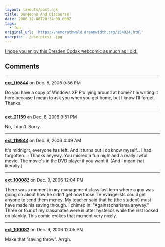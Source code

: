 ```yaml
---
layout: layouts/post.njk
title: Dungeons And Discourse
date: 2006-12-08T20:34:00.000Z
tags:
  - fun
original_url: 'https://nemorathwald.dreamwidth.org/154924.html'
userpic: ../userpics/_.jpg
---
```

[I hope you enjoy this Dresden Codak webcomic as much as I did.](http://www.dresdencodak.com/cartoons/dc_031.htm)

## Comments

---

**[ext_119844](https://www.dreamwidth.org/users/ext_119844)** on Dec. 8, 2006 9:36 PM

Do you have a copy of Windows XP Pro lying around at home? I'm writing it here because I mean to ask you when you get home, but I know I'll forget. Thanks.

---

**[ext_21159](https://www.dreamwidth.org/users/ext_21159)** on Dec. 8, 2006 9:51 PM

No, I don't. Sorry.

---

**[ext_119844](https://www.dreamwidth.org/users/ext_119844)** on Dec. 9, 2006 4:49 AM

It's midnight, everyone has left. And it turns out I do know myself... I had forgotten. :) Thanks anyway. You missed a fun night and a really awful movie. The movie's in the DVD player if you want it. (And I mean that literally.)

---

**[ext_100082](https://www.dreamwidth.org/users/ext_100082)** on Dec. 9, 2006 12:04 PM

There was a moment in my management class last term where a guy was going on about how he didn't get how those TV evangelists could get anyone to send them money. My teacher said that he (the student) must have made his saving through. I chimed in: "Against charisma anyway." Three or four of my classmates were in utter hysterics while the rest looked on blankly. This comic evokes that moment very nicely.

---

**[ext_100082](https://www.dreamwidth.org/users/ext_100082)** on Dec. 9, 2006 12:05 PM

Make that "saving throw". Arrgh.
